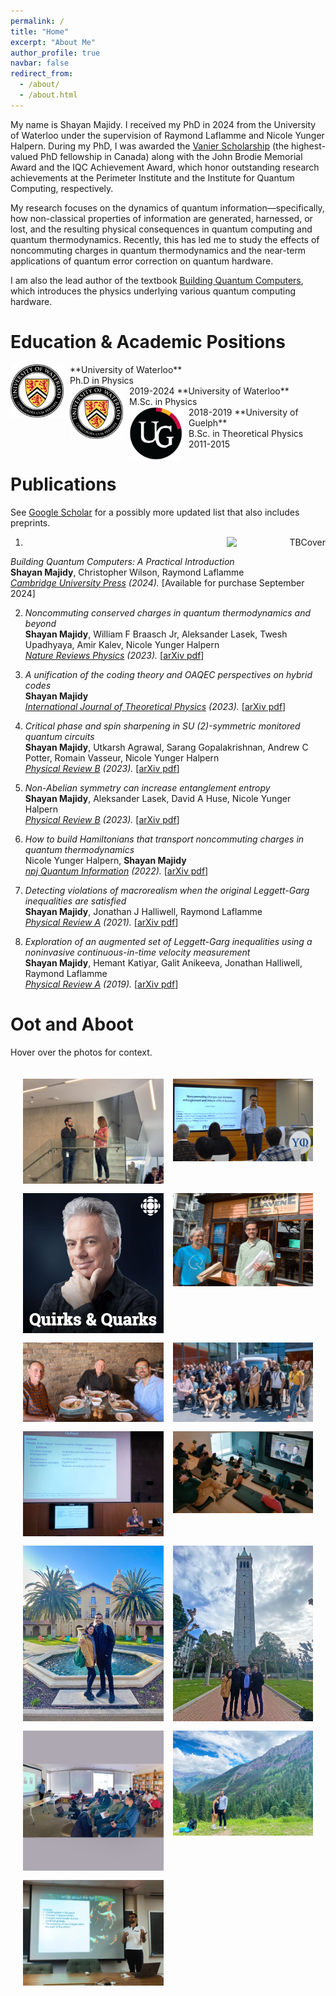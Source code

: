 ```yaml
---
permalink: /
title: "Home"
excerpt: "About Me"
author_profile: true
navbar: false
redirect_from: 
  - /about/
  - /about.html
---
```


My name is Shayan Majidy.<!-- I'm a Banting Postdoctoral Fellow in Misha Lukin's group at Harvard --> I received my PhD in 2024 from the University of Waterloo under the supervision of Raymond Laflamme and Nicole Yunger Halpern. During my PhD, I was awarded the [Vanier Scholarship](https://vanier.gc.ca/en/home-accueil.html) (the highest-valued PhD fellowship in Canada) along with the John Brodie Memorial Award and the IQC Achievement Award, which honor outstanding research achievements at the Perimeter Institute and the Institute for Quantum Computing, respectively.

My research focuses on the dynamics of quantum information—specifically, how non-classical properties of information are generated, harnessed, or lost, and the resulting physical consequences in quantum computing and quantum thermodynamics. Recently, this has led me to study the effects of noncommuting charges in quantum thermodynamics and the near-term applications of quantum error correction on quantum hardware.

I am also the lead author of the textbook [Building Quantum Computers](https://www.amazon.com/Building-Quantum-Computers-Practical-Introduction/dp/1009417010), which introduces the physics underlying various quantum computing hardware.

Education & Academic Positions
======
<img src="images/UW_Logo.png" alt="UW logo" style="float:left; text-align:right; height:85px; padding-right: 10px; padding-bottom:8px" /> 
**University of Waterloo** <br> Ph.D in Physics <br> 2019-2024

<img src="images/UW_Logo.png" alt="UW Logo" style="float:left; text-align:right; height:85px; padding-right: 10px; padding-bottom:8px" /> 
**University of Waterloo** <br> M.Sc. in Physics <br> 2018-2019

<img src="images/UG_Logo.png" alt="UofG Logo" style="float:left; text-align:right; height:85px; padding-right: 10px; padding-bottom:8px" /> 
**University of Guelph** <br> B.Sc. in Theoretical Physics <br> 2011-2015

Publications
======  
See [Google Scholar](https://scholar.google.ca/citations?user=rLyCWhoAAAAJ&hl=en) for a possibly more updated list that also includes preprints.

1. <img src="images/Cover.png" alt="TBCover" style="float:right; text-align:right; width:33%; padding-left: 8px; padding-bottom:8px" />
_Building Quantum Computers: A Practical Introduction_ <br>
**Shayan Majidy**, Christopher Wilson, Raymond Laflamme<br>
*[Cambridge University Press](https://www.cambridge.org/highereducation/books/building-quantum-computers/6A73C509D3E0F5F0A566A11F6A566A90#overview) (2024).* [Available for purchase September 2024]

2. _Noncommuting conserved charges in quantum thermodynamics and beyond_ <br>
**Shayan Majidy**, William F Braasch Jr, Aleksander Lasek, Twesh Upadhyaya, Amir Kalev, Nicole Yunger Halpern<br>
*[Nature Reviews Physics](https://www.nature.com/articles/s42254-023-00641-9) (2023).* [<a href="https://arxiv.org/pdf/2306.00054.pdf" target="_blank">arXiv pdf</a>]

1. _A unification of the coding theory and OAQEC perspectives on hybrid codes_ <br>
**Shayan Majidy**<br>
*[International Journal of Theoretical Physics](https://link.springer.com/article/10.1007/s10773-023-05439-0) (2023).* [<a href="https://arxiv.org/pdf/1806.03702.pdf" target="_blank">arXiv pdf</a>]

1. _Critical phase and spin sharpening in SU (2)-symmetric monitored quantum circuits_ <br>
**Shayan Majidy**, Utkarsh Agrawal, Sarang Gopalakrishnan, Andrew C Potter, Romain Vasseur, Nicole Yunger Halpern<br>
*[Physical Review B](https://journals.aps.org/prb/abstract/10.1103/PhysRevB.108.054307) (2023).* [<a href="https://arxiv.org/pdf/2305.13356.pdf" target="_blank">arXiv pdf</a>]

1. _Non-Abelian symmetry can increase entanglement entropy_ <br>
**Shayan Majidy**, Aleksander Lasek, David A Huse, Nicole Yunger Halpern <br>
*[Physical Review B](https://journals.aps.org/prb/abstract/10.1103/PhysRevB.107.045102) (2023).* [<a href="https://arxiv.org/pdf/2209.14303.pdf" target="_blank">arXiv pdf</a>]

1. _How to build Hamiltonians that transport noncommuting charges in quantum thermodynamics_ <br>
Nicole Yunger Halpern, **Shayan Majidy** <br>
*[npj Quantum Information](https://www.nature.com/articles/s41534-022-00516-4) (2022).* [<a href="https://arxiv.org/pdf/2103.14041.pdf" target="_blank">arXiv pdf</a>]

1. _Detecting violations of macrorealism when the original Leggett-Garg inequalities are satisfied_ <br>
**Shayan Majidy**, Jonathan J Halliwell, Raymond Laflamme<br>
*[Physical Review A](https://journals.aps.org/pra/abstract/10.1103/PhysRevA.103.062212) (2021).* [<a href="https://arxiv.org/pdf/2101.12266.pdf" target="_blank">arXiv pdf</a>]

1. _Exploration of an augmented set of Leggett-Garg inequalities using a noninvasive continuous-in-time velocity measurement_ <br>
**Shayan Majidy**, Hemant Katiyar, Galit Anikeeva, Jonathan Halliwell, Raymond Laflamme<br>
*[Physical Review A](https://journals.aps.org/pra/abstract/10.1103/PhysRevA.100.042325) (2019).* [<a href="https://arxiv.org/abs/1907.05489" target="_blank">arXiv pdf</a>]


Oot and Aboot
======  
Hover over the photos for context.

<!-- Add the gallery below -->
<div class="gallery">
    <div class="gallery-item">
        <img src="images/Brodie.jpeg" alt="Image 1">
        <div class="caption">Recieving the John Brodie (May 21, 2024) </div>
    </div>
    <div class="gallery-item">
        <img src="images/Yale.jpeg" alt="Image 1">
        <div class="caption">YQI Talk, Yale (Jam 16, 2024) </div>
    </div>
    <div class="gallery-item">
        <img src="images/Quirks.jpeg" alt="Image 3">
        <div class="caption"> I was on CBC Radio's Quirks and Quarks (Dec 30, 2023)</div>
    </div>
    <div class="gallery-item">
        <img src="images/Princeton.jpeg" alt="Image 3">
        <div class="caption"> From my semester as a visiting student in Sarang's group, Princeton (Sep 14, 2023)</div>
    </div>
    <div class="gallery-item">
        <img src="images/Dinner.jpeg" alt="Image 3">
        <div class="caption"> Dinner with Raymond Laflamme and John Preskill (Aug 1, 2023)</div>
    </div>
    <div class="gallery-item">
        <img src="images/RayBDay.jpeg" alt="Image 3">
        <div class="caption"> I had the pleasure of organizing Ray's birthday conference, University of Waterloo (July 17, 2023)</div>
    </div>
    <div class="gallery-item">
        <img src="images/RQS.jpeg" alt="Image 3">
        <div class="caption"> RQS annual workshop, University of Maryland (June 22, 2023)</div>
    </div>
    <div class="gallery-item">
        <img src="images/IQl.jpeg" alt="Image 2">
        <div class="caption"> InfoQ Seminar, Institut Quantique (Mar 28, 2023) </div>
    </div>
    <div class="gallery-item">
        <img src="images/Stanford.jpeg" alt="Image 3">
        <div class="caption"> Visiting Xiaoliang Qi's Group, Stanford (Feb 24, 2023)</div>
    </div>
    <div class="gallery-item">
        <img src="images/Berkeley.jpeg" alt="Image 3">
        <div class="caption"> After my Redwood seminar, Berkeley (Feb 22, 2023)</div>
    </div>
    <div class="gallery-item">
        <img src="images/UofT.jpeg" alt="Image 3">
        <div class="caption"> CQIQC seminar, University of Toronto (Feb 3, 2023)</div>
    </div>
    <div class="gallery-item">
        <img src="images/Telluride.jpeg" alt="Image 3">
        <div class="caption"> Post talk hike, Telluride (July 22, 2022)</div>
    </div>
    <div class="gallery-item">
        <img src="images/RQS1.jpeg" alt="Image 3">
        <div class="caption"> RQS seminar, University of Maryland (Aug 2, 2022)</div>
    </div>
    <!-- Add more gallery items as needed -->
</div>

<style>
    .gallery {
        display: grid;
        grid-template-columns: repeat(2, 1fr); /* Set the grid to be 2 columns wide */
        grid-auto-rows: minmax(100px, auto); /* Flexible row heights */
        gap: 15px;
        align-items: start; /* Align items to the start of the grid cell */
        padding: 20px;
    }
    .gallery-item {
        position: relative;
        display: block; /* Ensure items are block to fill cells */
    }
    .gallery-item img {
        width: 100%;
        height: auto;
        display: block;
    }
    .caption {
        position: absolute;
        bottom: 0;
        left: 0;
        width: 100%;
        background: rgba(0, 0, 0, 0.5);
        color: #fff;
        text-align: center;
        padding: 10px 0;
        font-size: 16px;
        display: none; /* Initially hide the caption */
    }
    .gallery-item:hover .caption {
        display: block; /* Display the caption on hover */
    }

    /* Media query for smaller screens */
    @media (max-width: 600px) {
        .gallery {
            grid-template-columns: 1fr; /* Change to 1 column for smaller screens */
        }
    }
</style>

